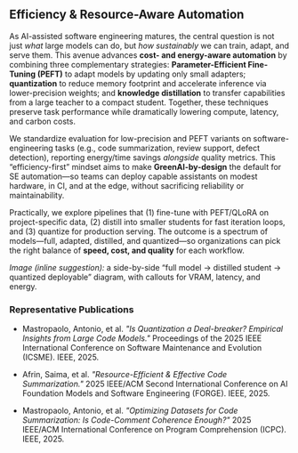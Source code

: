 ## Efficiency & Resource-Aware Automation

As AI-assisted software engineering matures, the central question is not just *what* large models can do, but *how sustainably* we can train, adapt, and serve them. This avenue advances **cost- and energy-aware automation** by combining three complementary strategies: **Parameter-Efficient Fine-Tuning (PEFT)** to adapt models by updating only small adapters; **quantization** to reduce memory footprint and accelerate inference via lower-precision weights; and **knowledge distillation** to transfer capabilities from a large teacher to a compact student. Together, these techniques preserve task performance while dramatically lowering compute, latency, and carbon costs.

We standardize evaluation for low-precision and PEFT variants on software-engineering tasks (e.g., code summarization, review support, defect detection), reporting energy/time savings *alongside* quality metrics. This “efficiency-first” mindset aims to make **GreenAI-by-design** the default for SE automation—so teams can deploy capable assistants on modest hardware, in CI, and at the edge, without sacrificing reliability or maintainability.

Practically, we explore pipelines that (1) fine-tune with PEFT/QLoRA on project-specific data, (2) distill into smaller students for fast iteration loops, and (3) quantize for production serving. The outcome is a spectrum of models—full, adapted, distilled, and quantized—so organizations can pick the right balance of **speed, cost, and quality** for each workflow.

*Image (inline suggestion):* a side-by-side “full model → distilled student → quantized deployable” diagram, with callouts for VRAM, latency, and energy.

### Representative Publications
- Mastropaolo, Antonio, et al. *"Is Quantization a Deal-breaker? Empirical Insights from Large Code Models."* Proceedings of the 2025 IEEE International Conference on Software Maintenance and Evolution (ICSME). IEEE, 2025.  

- Afrin, Saima, et al. *"Resource-Efficient & Effective Code Summarization."* 2025 IEEE/ACM Second International Conference on AI Foundation Models and Software Engineering (FORGE). IEEE, 2025.  

- Mastropaolo, Antonio, et al. *"Optimizing Datasets for Code Summarization: Is Code-Comment Coherence Enough?"* 2025 IEEE/ACM International Conference on Program Comprehension (ICPC). IEEE, 2025.